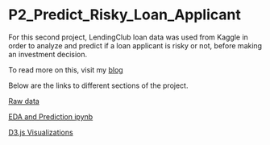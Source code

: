 # P2_Predict_Risky_Loan_Applicant

For this second project, LendingClub loan data was used from Kaggle in order to analyze and predict if a loan applicant is risky or not, before making an investment decision.

To read more on this, visit my [blog](https://navinagovindaraj.wordpress.com/)

Below are the links to different sections of the project.

[Raw data](https://www.kaggle.com/wendykan/lending-club-loan-data/data)

[EDA and Prediction ipynb]()

[D3.js Visualizations]()
